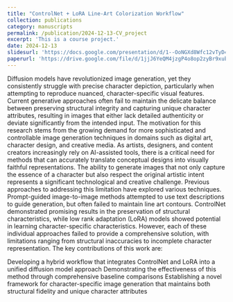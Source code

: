 ```yaml
---
title: "ControlNet + LoRA Line-Art Colorization Workflow"
collection: publications
category: manuscripts
permalink: /publication/2024-12-13-CV_project
excerpt: 'This is a course project.'
date: 2024-12-13
slidesurl: 'https://docs.google.com/presentation/d/1--OoNGXd8Wfc12vTyD4rxgOoaCXto4GL/edit?usp=sharing&ouid=110097611116200166954&rtpof=true&sd=true'
paperurl: 'https://drive.google.com/file/d/1jjJ6YeQM4jzgP4o8op2zyBr9xubnGool/view?usp=sharing'
---
```


Diffusion models have revolutionized image generation, yet they consistently struggle with precise character depiction, particularly when attempting to reproduce nuanced, character-specific visual features. Current generative approaches often fail to maintain the delicate balance between preserving structural integrity and capturing unique character attributes, resulting in images that either lack detailed authenticity or deviate significantly from the intended input.
The motivation for this research stems from the growing demand for more sophisticated and controllable image generation techniques in domains such as digital art, character design, and creative media. As artists, designers, and content creators increasingly rely on AI-assisted tools, there is a critical need for methods that can accurately translate conceptual designs into visually faithful representations. The ability to generate images that not only capture the essence of a character but also respect the original artistic intent represents a significant technological and creative challenge.
Previous approaches to addressing this limitation have explored various techniques. Prompt-guided image-to-image methods attempted to use text descriptions to guide generation, but often failed to maintain line art contours. ControlNet demonstrated promising results in the preservation of structural characteristics, while low rank adaptation (LoRA) models showed potential in learning character-specific characteristics. However, each of these individual approaches failed to provide a comprehensive solution, with limitations ranging from structural inaccuracies to incomplete character representation.
The key contributions of this work are:

Developing a hybrid workflow that integrates ControlNet and LoRA into a unified diffusion model approach
Demonstrating the effectiveness of this method through comprehensive baseline comparisons
Establishing a novel framework for character-specific image generation that maintains both structural fidelity and unique character attributes
